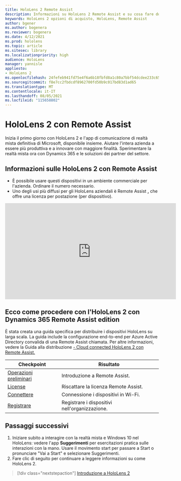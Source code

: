 ```yaml
---
title: HoloLens 2 Remote Assist
description: Informazioni su HoloLens 2 Remote Assist e su cosa fare dopo averrne uno personalizzato.
keywords: HoloLens 2 opzioni di acquisto, HoloLens, Remote Assist
author: bgener
ms.author: bogenera
ms.reviewer: bogenera
ms.date: 4/12/2021
ms.prod: hololens
ms.topic: article
ms.sitesec: library
ms.localizationpriority: high
audience: HoloLens
manager: yannisle
appliesto:
- HoloLens 2
ms.openlocfilehash: 24fefeb941fd75e4f6a6b18fbfd8a1c80a7bbf54dcdee233c6513338b44f9ab5
ms.sourcegitcommit: f8e7cc2fbdcdf8962700fd50b9c017bd83d1ad65
ms.translationtype: MT
ms.contentlocale: it-IT
ms.lasthandoff: 08/05/2021
ms.locfileid: "115658802"
---
```

# <a name="hololens-2-with-remote-assist"></a>HoloLens 2 con Remote Assist

Inizia il primo giorno con HoloLens 2 e l'app di comunicazione di realtà mista definitiva di Microsoft, disponibile insieme. Aiutare l'intera azienda a essere più produttiva e a innovare con maggiore finalità. Sperimentare la realtà mista ora con Dynamics 365 e le soluzioni dei partner del settore.

## <a name="learn-about-hololens-2-with-remote-assist"></a>Informazioni sulle HoloLens 2 con Remote Assist
- È possibile usare questi dispositivi in un ambiente commerciale per l'azienda. Ordinare il numero necessario.
- Uno degli usi più diffusi per gli HoloLens aziendali è Remote Assist **,** che offre una licenza per postazione (per dispositivo).

<iframe width="560" height="315" src="https://www.youtube.com/embed/d3YT8j0yYl0" frameborder="0" allow="accelerometer; autoplay; clipboard-write; encrypted-media; gyroscope; picture-in-picture" allowfullscreen></iframe>

## <a name="heres-what-to-do-next-with-the-hololens-2-with-dynamics-365-remote-assist-edition"></a>Ecco come procedere con l'HoloLens 2 con Dynamics 365 Remote Assist edition

È stata creata una guida specifica per distribuire i dispositivi HoloLens su larga scala. La guida include la configurazione end-to-end per Azure Active Directory convalida di una Remote Assist chiamata. Per altre informazioni, vedere la Guida alla distribuzione [- Cloud connected HoloLens 2 con Remote Assist.](hololens2-cloud-connected-overview.md)

| Checkpoint  | Risultato                                |
|-------------|----------------------------------------|
| [Operazioni preliminari](/dynamics365/mixed-reality/remote-assist/overview-hololens) | Introduzione a Remote Assist.        |
| [License](/dynamics365/mixed-reality/remote-assist/deploy-remote-assist#add-and-assign-licenses)     | Riscattare la licenza Remote Assist.      |
| [Connettere](/hololens/hololens-network)     | Connessione i dispositivi in Wi-Fi.       |
| [Registrare](/hololens/hololens-enroll-mdm)      | Registrare i dispositivi nell'organizzazione. |

## <a name="next-steps"></a>Passaggi successivi

1. Iniziare subito a interagire con la realtà mista e Windows 10 nel HoloLens: vedere l'app **Suggerimenti** per esercitazioni pratica sulle interazioni con la mano. Usare il movimento start per passare a Start o pronunciare "Vai a Start" e selezionare Suggerimenti.
1. Fare clic di seguito per continuare a leggere informazioni su come HoloLens 2.

> [!div class="nextstepaction"]
> [Introduzione a HoloLens 2](hololens2-basic-usage.md)
